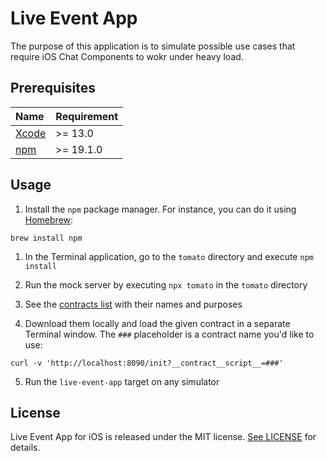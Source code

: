 # Live Event App

The purpose of this application is to simulate possible use cases that require iOS Chat Components to wokr under heavy load.

## Prerequisites

| Name | Requirement |
| :--- | :------ |
| [Xcode](https://developer.apple.com/xcode/resources/) | >= 13.0 |
| [npm](https://www.npmjs.com/) | >= 19.1.0 |

## Usage

1. Install the `npm` package manager. For instance, you can do it using [Homebrew](https://brew.sh/):

```
brew install npm
```

1. In the Terminal application, go to the `tomato` directory and execute `npm install`

2. Run the mock server by executing `npx tomato` in the `tomato` directory

3. See the [contracts list](https://github.com/pubnub/chat-specifications/tree/master/Contracts) with their names and purposes

4. Download them locally and load the given contract in a separate Terminal window. The `###` placeholder is a contract name you'd like to use:

```
curl -v 'http://localhost:8090/init?__contract__script__=###'
```

5. Run the `live-event-app` target on any simulator

## License

Live Event App for iOS is released under the MIT license. [See LICENSE](https://github.com/pubnub/chat-components-ios/blob/master/LICENSE) for details.
